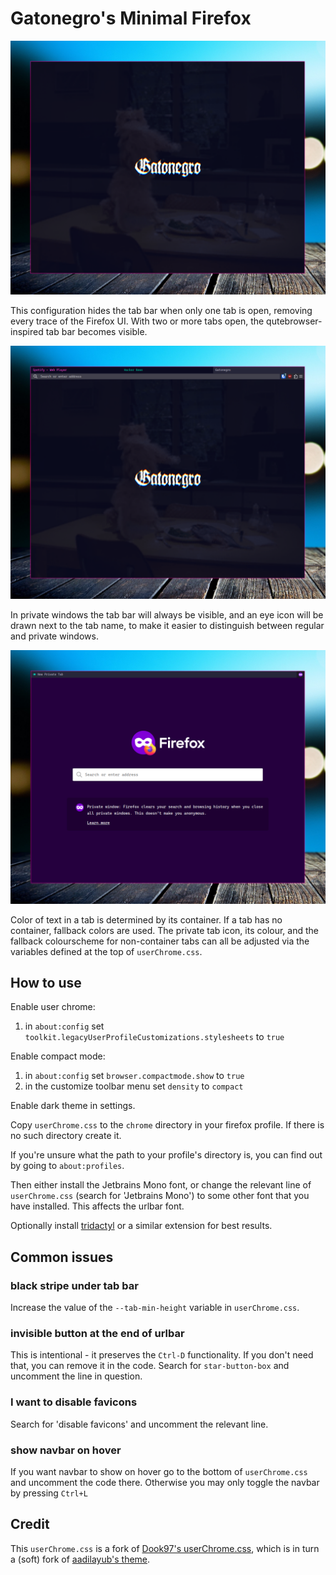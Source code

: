 # Gatonegro's Minimal Firefox

![](./screenshots/default.png)

This configuration hides the tab bar when only one tab is open, removing every
trace of the Firefox UI. With two or more tabs open, the qutebrowser-inspired
tab bar becomes visible.

![](./screenshots/multitab.png)

In private windows the tab bar will always be visible, and an eye icon will be
drawn next to the tab name, to make it easier to distinguish between regular
and private windows.

![](./screenshots/private.png)

Color of text in a tab is determined by its container. If a tab has no
container, fallback colors are used. The private tab icon, its colour, and the
fallback colourscheme for non-container tabs can all be adjusted via the
variables defined at the top of `userChrome.css`.

## How to use

Enable user chrome:

1) in `about:config` set `toolkit.legacyUserProfileCustomizations.stylesheets` to `true`

Enable compact mode:

1) in `about:config` set `browser.compactmode.show` to `true`
2) in the customize toolbar menu set `density` to `compact`

Enable dark theme in settings.

Copy `userChrome.css` to the `chrome` directory in your firefox profile. If
there is no such directory create it.

If you're unsure what the path to your profile's directory is, you can find out
by going to `about:profiles`.

Then either install the Jetbrains Mono font, or change the relevant line of
`userChrome.css` (search for 'Jetbrains Mono') to some other font that you have
installed. This affects the urlbar font.

Optionally install [tridactyl](https://github.com/tridactyl/tridactyl) or a
similar extension for best results.

## Common issues

### black stripe under tab bar

Increase the value of the `--tab-min-height` variable in `userChrome.css`.

### invisible button at the end of urlbar

This is intentional - it preserves the `Ctrl-D` functionality. If you don't
need that, you can remove it in the code. Search for `star-button-box` and
uncomment the line in question.

### I want to disable favicons

Search for 'disable favicons' and uncomment the relevant line.

### show navbar on hover

If you want navbar to show on hover go to the bottom of `userChrome.css` and
uncomment the code there. Otherwise you may only toggle the navbar by pressing
`Ctrl+L`

## Credit

This `userChrome.css` is a fork of [Dook97's userChrome.css](https://github.com/Dook97/firefox-qutebrowser-userchrome),
which is in turn a (soft) fork of [aadilayub's theme](https://github.com/aadilayub/firefox-i3wm-theme).
